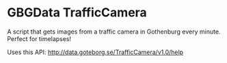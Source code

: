 # GBGData TrafficCamera
A script that gets images from a traffic camera in Gothenburg every minute. Perfect for timelapses!

Uses this API: http://data.goteborg.se/TrafficCamera/v1.0/help
